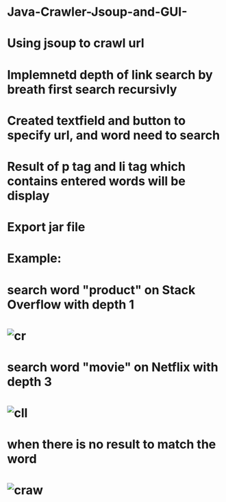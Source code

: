 # Java-Crawler-Jsoup-and-GUI-

<h1> Using jsoup to crawl url<h1>
<h1> Implemnetd depth of link search by breath first search recursivly<h1> 
<h1>  Created textfield and button to specify url, and word need to search<h1> 
<h1> Result of p tag and li tag which contains entered words will be display <h1> 
<h1> Export jar file <h1>

<h1> Example: <h1>
<h1> search word "product" on Stack Overflow with depth 1 <h1>
  
![cr](https://user-images.githubusercontent.com/73972656/210304398-1bfeffd6-e8b8-4cc7-9f19-3856b6e5d77f.PNG)



<h1> search word "movie" on Netflix with depth 3<h1>

![cll](https://user-images.githubusercontent.com/73972656/210304461-8db6e1b1-d315-4519-8fa0-7f5abe146cd5.PNG)

<h1> when there is no result to match the word<h1>

![craw](https://user-images.githubusercontent.com/73972656/211048306-4257f914-235c-4523-b90d-851d6bae566d.PNG)
